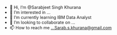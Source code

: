 - 👋 Hi, I’m @Sarabjeet Singh Khurana
- 👀 I’m interested in ...
- 🌱 I’m currently learning IBM Data Analyst
- 💞️ I’m looking to collaborate on ...
- 📫 How to reach me ...Sarab.s.khurana@gmail.com

<!---
SarabSKhurana/SarabSKhurana is a ✨ special ✨ repository because its `README.md` (this file) appears on your GitHub profile.
You can click the Preview link to take a look at your changes.
--->
